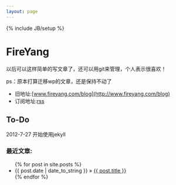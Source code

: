 ```yaml
---
layout: page
---
```

{% include JB/setup %}

# FireYang
以后可以这样简单的写文章了，还可以用git来管理，个人表示很喜欢！

ps：原本打算迁移wp的文章，还是保持不动了

* 旧地址:[www.fireyang.com/blog](http://www.fireyang.com/blog)
* 订阅地址:[rss](/atom.xml)

## To-Do
  2012-7-27 开始使用jekyll
  
  
  
### 最近文章:

<ul class="posts">
  {% for post in site.posts %}
    <li><span>{{ post.date | date_to_string }}</span> &raquo; <a href="{{ BASE_PATH }}{{ post.url }}">{{ post.title }}</a></li>
  {% endfor %}
</ul>



